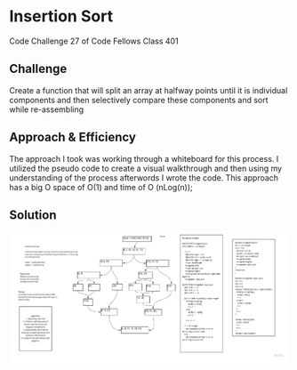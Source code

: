 # Insertion Sort 
Code Challenge 27 of Code Fellows Class 401

## Challenge
Create a function that will split an array at halfway points until it is individual components and then selectively compare these components and sort while re-assembling

## Approach & Efficiency
The approach I took was working through a whiteboard for this process. I utilized the pseudo code to create a visual walkthrough and then using my understanding of the process afterwords I wrote the code. This approach has a big O space of O(1) and time of O (nLog(n));

## Solution
![](../../assets/CodeChallenge27.jpg)